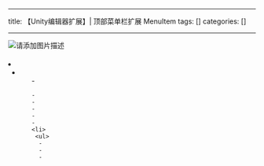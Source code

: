 
--- 
title:  【Unity编辑器扩展】| 顶部菜单栏扩展 MenuItem 
tags: []
categories: [] 

---
<img src="https://img-blog.csdnimg.cn/4ea0ad75b9c145e5ba7d219b7e425099.png" alt="请添加图片描述">



####  

  <li>
   <ul>
    <li>
     <ul>
      - 
     
    - 
    - 
    - 
    - 
    - 
    <li>
     <ul>
      - 
      - 
      - 
     